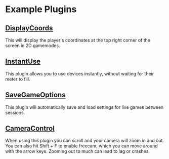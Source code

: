 # Example Plugins

## [DisplayCoords](./DisplayCoords.js)

This will display the player's coordinates at the top right corner of the screen in 2D gamemodes.

## [InstantUse](./InstantUse.js)

This plugin allows you to use devices instantly, without waiting for their meter to fill.

## [SaveGameOptions](./SaveGameOptions.js)

This plugin will automatically save and load settings for live games between sessions.

## [CameraControl](./CameraControl.js)

When using this plugin you can scroll and your camera will zoom in and out. You can also hit Shift + F to enable freecam, which you can move around with the arrow keys. Zooming out to much can lead to lag or crashes.